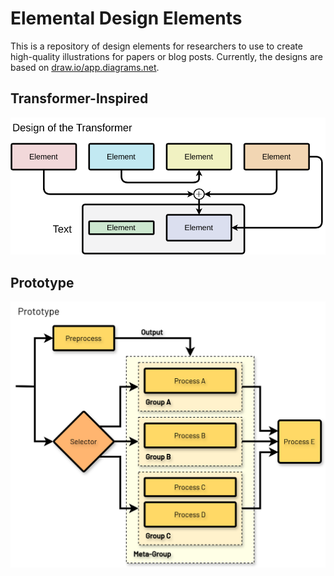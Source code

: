 # Elemental Design Elements
This is a repository of design elements for researchers to use to create high-quality illustrations for papers or blog posts. Currently, the designs are based on [draw.io/app.diagrams.net](https://draw.io).

## Transformer-Inspired

[<img alt="Transformer-inspired design" src="https://raw.githubusercontent.com/mkturkcan/elemental-design-elements/3f6d9f740ffc76e4670a72679b292f4e8ded6718/renders/transformer_design.drawio.svg" />](https://github.com/mkturkcan/elemental-design-elements/blob/main/designs/transformer_design.drawio)

## Prototype

[<img alt="Transformer-inspired design" src="https://raw.githubusercontent.com/mkturkcan/elemental-design-elements/abfe144c20e7a399e101998d64bfe9dbfdefd209/renders/prototype_design.drawio.svg" />](https://github.com/mkturkcan/elemental-design-elements/blob/main/designs/prototype_design.drawio)
